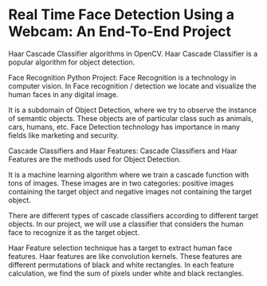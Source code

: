 # Real Time Face Detection Using a Webcam: An End-To-End Project

Haar Cascade Classifier algorithms in OpenCV. Haar Cascade Classifier is a popular algorithm for object detection.

Face Recognition Python Project:
Face Recognition is a technology in computer vision. In Face recognition / detection we locate and visualize the human faces in any digital image.

It is a subdomain of Object Detection, where we try to observe the instance of semantic objects. These objects are of particular class such as animals, cars, humans, etc. Face Detection technology has importance in many fields like marketing and security.

Cascade Classifiers and Haar Features:
Cascade Classifiers and Haar Features are the methods used for Object Detection.

It is a machine learning algorithm where we train a cascade function with tons of images. These images are in two categories: positive images containing the target object and negative images not containing the target object.

There are different types of cascade classifiers according to different target objects. In our project, we will use a classifier that considers the human face to recognize it as the target object.

Haar Feature selection technique has a target to extract human face features. Haar features are like convolution kernels. These features are different permutations of black and white rectangles. In each feature calculation, we find the sum of pixels under white and black rectangles.


